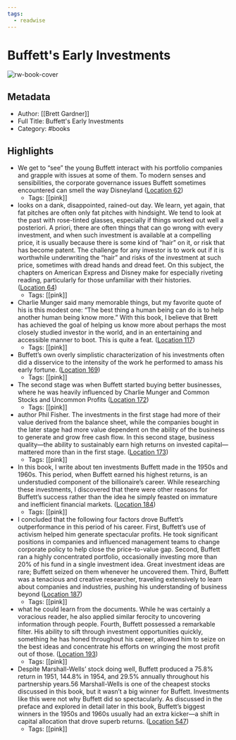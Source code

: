 ```yaml
---
tags:
  - readwise
---
```


# Buffett&#39;s Early Investments

![rw-book-cover](https://m.media-amazon.com/images/I/81-yNnZarXL._SY160.jpg)

## Metadata
- Author: [[Brett Gardner]]
- Full Title: Buffett&#39;s Early Investments
- Category: #books

## Highlights
- We get to “see” the young Buffett interact with his portfolio companies and grapple with issues at some of them. To modern senses and sensibilities, the corporate governance issues Buffett sometimes encountered can smell the way Disneyland ([Location 62](https://readwise.io/to_kindle?action=open&asin=B0CP5ZP7KM&location=62))
    - Tags: [[pink]] 
- looks on a dank, disappointed, rained-out day. We learn, yet again, that fat pitches are often only fat pitches with hindsight. We tend to look at the past with rose-tinted glasses, especially if things worked out well a posteriori. A priori, there are often things that can go wrong with every investment, and when such investment is available at a compelling price, it is usually because there is some kind of “hair” on it, or risk that has become patent. The challenge for any investor is to work out if it is worthwhile underwriting the “hair” and risks of the investment at such price, sometimes with dread hands and dread feet. On this subject, the chapters on American Express and Disney make for especially riveting reading, particularly for those unfamiliar with their histories. ([Location 64](https://readwise.io/to_kindle?action=open&asin=B0CP5ZP7KM&location=64))
    - Tags: [[pink]] 
- Charlie Munger said many memorable things, but my favorite quote of his is this modest one: “The best thing a human being can do is to help another human being know more.” With this book, I believe that Brett has achieved the goal of helping us know more about perhaps the most closely studied investor in the world, and in an entertaining and accessible manner to boot. This is quite a feat. ([Location 117](https://readwise.io/to_kindle?action=open&asin=B0CP5ZP7KM&location=117))
    - Tags: [[pink]] 
- Buffett’s own overly simplistic characterization of his investments often did a disservice to the intensity of the work he performed to amass his early fortune. ([Location 169](https://readwise.io/to_kindle?action=open&asin=B0CP5ZP7KM&location=169))
    - Tags: [[pink]] 
- The second stage was when Buffett started buying better businesses, where he was heavily influenced by Charlie Munger and Common Stocks and Uncommon Profits ([Location 172](https://readwise.io/to_kindle?action=open&asin=B0CP5ZP7KM&location=172))
    - Tags: [[pink]] 
- author Phil Fisher. The investments in the first stage had more of their value derived from the balance sheet, while the companies bought in the later stage had more value dependent on the ability of the business to generate and grow free cash flow. In this second stage, business quality—the ability to sustainably earn high returns on invested capital—mattered more than in the first stage. ([Location 173](https://readwise.io/to_kindle?action=open&asin=B0CP5ZP7KM&location=173))
    - Tags: [[pink]] 
- In this book, I write about ten investments Buffett made in the 1950s and 1960s. This period, when Buffett earned his highest returns, is an understudied component of the billionaire’s career. While researching these investments, I discovered that there were other reasons for Buffett’s success rather than the idea he simply feasted on immature and inefficient financial markets. ([Location 184](https://readwise.io/to_kindle?action=open&asin=B0CP5ZP7KM&location=184))
    - Tags: [[pink]] 
- I concluded that the following four factors drove Buffett’s outperformance in this period of his career. First, Buffett’s use of activism helped him generate spectacular profits. He took significant positions in companies and influenced management teams to change corporate policy to help close the price-to-value gap. Second, Buffett ran a highly concentrated portfolio, occasionally investing more than 20% of his fund in a single investment idea. Great investment ideas are rare; Buffett seized on them whenever he uncovered them. Third, Buffett was a tenacious and creative researcher, traveling extensively to learn about companies and industries, pushing his understanding of business beyond ([Location 187](https://readwise.io/to_kindle?action=open&asin=B0CP5ZP7KM&location=187))
    - Tags: [[pink]] 
- what he could learn from the documents. While he was certainly a voracious reader, he also applied similar ferocity to uncovering information through people. Fourth, Buffett possessed a remarkable filter. His ability to sift through investment opportunities quickly, something he has honed throughout his career, allowed him to seize on the best ideas and concentrate his efforts on wringing the most profit out of those. ([Location 193](https://readwise.io/to_kindle?action=open&asin=B0CP5ZP7KM&location=193))
    - Tags: [[pink]] 
- Despite Marshall-Wells’ stock doing well, Buffett produced a 75.8% return in 1951, 144.8% in 1954, and 29.5% annually throughout his partnership years.56 Marshall-Wells is one of the cheapest stocks discussed in this book, but it wasn’t a big winner for Buffett. Investments like this were not why Buffett did so spectacularly. As discussed in the preface and explored in detail later in this book, Buffett’s biggest winners in the 1950s and 1960s usually had an extra kicker—a shift in capital allocation that drove superb returns. ([Location 547](https://readwise.io/to_kindle?action=open&asin=B0CP5ZP7KM&location=547))
    - Tags: [[pink]]

